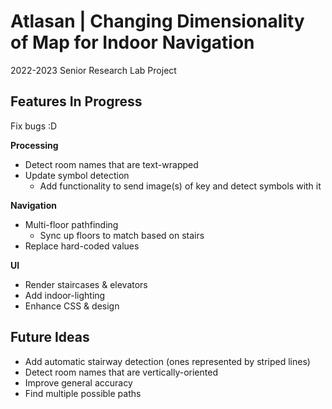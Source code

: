 # Atlasan | Changing Dimensionality of Map for Indoor Navigation

2022-2023 Senior Research Lab Project

## Features In Progress

Fix bugs :D

**Processing**
* Detect room names that are text-wrapped
* Update symbol detection 
    * Add functionality to send image(s) of key and detect symbols with it

**Navigation**
* Multi-floor pathfinding
    * Sync up floors to match based on stairs
* Replace hard-coded values

**UI**
* Render staircases & elevators
* Add indoor-lighting
* Enhance CSS & design

## Future Ideas
* Add automatic stairway detection (ones represented by striped lines)
* Detect room names that are vertically-oriented
* Improve general accuracy
* Find multiple possible paths
